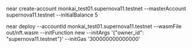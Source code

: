 near create-account monkai_test01.supernova11.testnet --masterAccount supernova11.testnet --initialBalance 5

near deploy --accountId monkai_test01.supernova11.testnet --wasmFile out/nft.wasm --initFunction new --initArgs '{"owner_id": "supernova11.testnet"}' --initGas '300000000000000'
